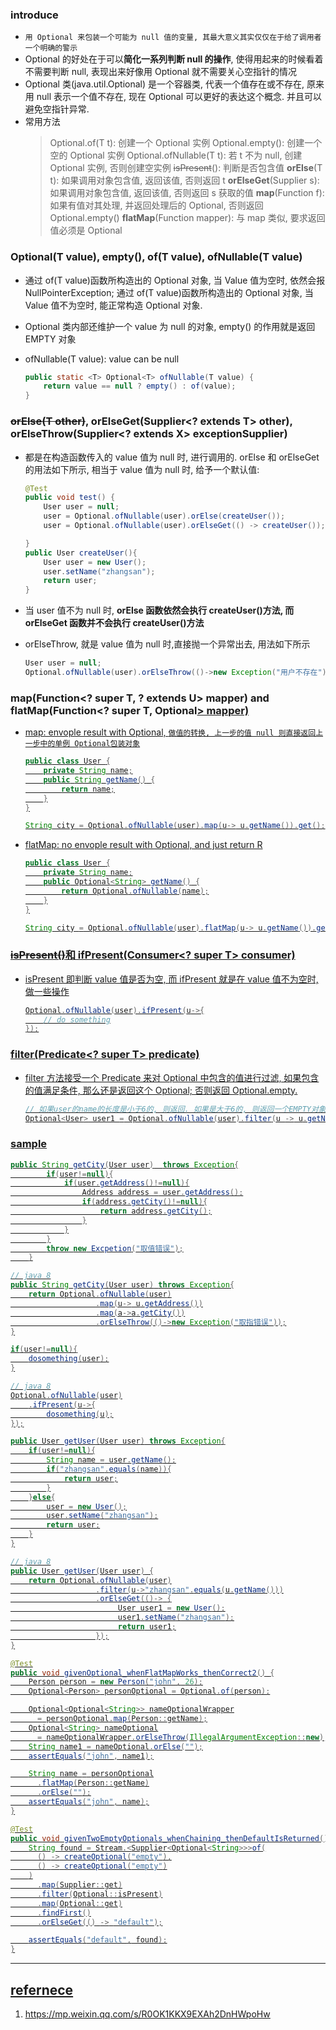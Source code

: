 ### introduce

- `用 Optional 来包装一个可能为 null 值的变量, 其最大意义其实仅仅在于给了调用者一个明确的警示`
- Optional 的好处在于可以**简化一系列判断 null 的操作**, 使得用起来的时候看着不需要判断 null, 表现出来好像用 Optional 就不需要关心空指针的情况
- Optional<T> 类(java.util.Optional) 是一个容器类, 代表一个值存在或不存在, 原来用 null 表示一个值不存在, 现在 Optional 可以更好的表达这个概念. 并且可以避免空指针异常.
- 常用方法
  > Optional.of(T t): 创建一个 Optional 实例
  > Optional.empty(): 创建一个空的 Optional 实例
  > Optional.ofNullable(T t): 若 t 不为 null, 创建 Optional 实例, 否则创建空实例
  > ~~isPresent~~(): 判断是否包含值
  > **orElse**(T t): 如果调用对象包含值, 返回该值, 否则返回 t
  > **orElseGet**(Supplier s): 如果调用对象包含值, 返回该值, 否则返回 s 获取的值
  > **map**(Function f): 如果有值对其处理, 并返回处理后的 Optional, 否则返回 Optional.empty()
  > **flatMap**(Function mapper): 与 map 类似, 要求返回值必须是 Optional

### Optional(T value), empty(), of(T value), ofNullable(T value)

- 通过 of(T value)函数所构造出的 Optional 对象, 当 Value 值为空时, 依然会报 NullPointerException; 通过 of(T value)函数所构造出的 Optional 对象, 当 Value 值不为空时, 能正常构造 Optional 对象.
- Optional 类内部还维护一个 value 为 null 的对象, empty() 的作用就是返回 EMPTY 对象
- ofNullable(T value): value can be null

  ```java
  public static <T> Optional<T> ofNullable(T value) {
      return value == null ? empty() : of(value);
  }
  ```

### ~~orElse(T other)~~, orElseGet(Supplier<? extends T> other), orElseThrow(Supplier<? extends X> exceptionSupplier)

- 都是在构造函数传入的 value 值为 null 时, 进行调用的. orElse 和 orElseGet 的用法如下所示, 相当于 value 值为 null 时, 给予一个默认值:

  ```java
  @Test
  public void test() {
      User user = null;
      user = Optional.ofNullable(user).orElse(createUser());
      user = Optional.ofNullable(user).orElseGet(() -> createUser());

  }
  public User createUser(){
      User user = new User();
      user.setName("zhangsan");
      return user;
  }
  ```

- 当 user 值不为 null 时, **orElse 函数依然会执行 createUser()方法, 而 orElseGet 函数并不会执行 createUser()方法**
- orElseThrow, 就是 value 值为 null 时,直接抛一个异常出去, 用法如下所示

  ```java
  User user = null;
  Optional.ofNullable(user).orElseThrow(()->new Exception("用户不存在"));
  ```

### map(Function<? super T, ? extends U> mapper) and flatMap(Function<? super T, Optional<U>> mapper)

- map: envople result with Optional, `做值的转换, 上一步的值 null 则直接返回上一步中的单例 Optional包装对象`

  ```java
  public class User {
      private String name;
      public String getName() {
          return name;
      }
  }

  String city = Optional.ofNullable(user).map(u-> u.getName()).get();
  ```

- flatMap: no envople result with Optional, and just return R

  ```java
  public class User {
      private String name;
      public Optional<String> getName() {
          return Optional.ofNullable(name);
      }
  }

  String city = Optional.ofNullable(user).flatMap(u-> u.getName()).get();
  ```

### ~~isPresent()~~和 ifPresent(Consumer<? super T> consumer)

- isPresent 即判断 value 值是否为空, 而 ifPresent 就是在 value 值不为空时, 做一些操作

  ```java
  Optional.ofNullable(user).ifPresent(u->{
      // do something
  });
  ```

### **filter**(Predicate<? super T> predicate)

- filter 方法接受一个 Predicate 来对 Optional 中包含的值进行过滤, 如果包含的值满足条件, 那么还是返回这个 Optional; 否则返回 Optional.empty.

  ```java
  // 如果user的name的长度是小于6的, 则返回. 如果是大于6的, 则返回一个EMPTY对象.
  Optional<User> user1 = Optional.ofNullable(user).filter(u -> u.getName().length()<6);
  ```

### sample

```java
public String getCity(User user)  throws Exception{
        if(user!=null){
            if(user.getAddress()!=null){
                Address address = user.getAddress();
                if(address.getCity()!=null){
                    return address.getCity();
                }
            }
        }
        throw new Excpetion("取值错误");
    }

// java 8
public String getCity(User user) throws Exception{
    return Optional.ofNullable(user)
                   .map(u-> u.getAddress())
                   .map(a->a.getCity())
                   .orElseThrow(()->new Exception("取指错误"));
}
```

```java
if(user!=null){
    dosomething(user);
}

// java 8
Optional.ofNullable(user)
    .ifPresent(u->{
        dosomething(u);
});
```

```java
public User getUser(User user) throws Exception{
    if(user!=null){
        String name = user.getName();
        if("zhangsan".equals(name)){
            return user;
        }
    }else{
        user = new User();
        user.setName("zhangsan");
        return user;
    }
}

// java 8
public User getUser(User user) {
    return Optional.ofNullable(user)
                   .filter(u->"zhangsan".equals(u.getName()))
                   .orElseGet(()-> {
                        User user1 = new User();
                        user1.setName("zhangsan");
                        return user1;
                   });
}
```

```java
@Test
public void givenOptional_whenFlatMapWorks_thenCorrect2() {
    Person person = new Person("john", 26);
    Optional<Person> personOptional = Optional.of(person);

    Optional<Optional<String>> nameOptionalWrapper
      = personOptional.map(Person::getName);
    Optional<String> nameOptional
      = nameOptionalWrapper.orElseThrow(IllegalArgumentException::new);
    String name1 = nameOptional.orElse("");
    assertEquals("john", name1);

    String name = personOptional
      .flatMap(Person::getName)
      .orElse("");
    assertEquals("john", name);
}
```

```JAVA
@Test
public void givenTwoEmptyOptionals_whenChaining_thenDefaultIsReturned() {
    String found = Stream.<Supplier<Optional<String>>>of(
      () -> createOptional("empty"),
      () -> createOptional("empty")
    )
      .map(Supplier::get)
      .filter(Optional::isPresent)
      .map(Optional::get)
      .findFirst()
      .orElseGet(() -> "default");

    assertEquals("default", found);
}
```

---

## refernece

1. https://mp.weixin.qq.com/s/R0OK1KKX9EXAh2DnHWpoHw
